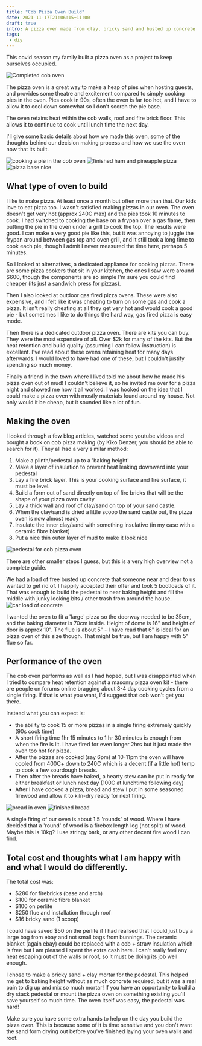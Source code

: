 ```yaml
---
title: "Cob Pizza Oven Build"
date: 2021-11-17T21:06:15+11:00
draft: true
intro: A pizza oven made from clay, bricky sand and busted up concrete
tags:
 - diy
---
```


This covid season my family built a pizza oven as a project to keep ourselves occupied.

![Completed cob oven](/assets/images/oven/full-cob-oven.jpg)

The pizza oven is a great way to make a heap of pies when hosting guests, and provides
some theatre and excitement compared to simply cooking pies in the oven. Pies cook in 90s, often the oven is far too hot, and I have to allow it to cool down somewhat so I don't scorch the pie base.

The oven retains heat within the cob walls, roof and fire brick floor. This allows it to continue to cook until lunch time the next day.

I'll give some basic details about how we made this oven, some of the thoughts behind our decision making process and how we use the oven now that its built.

![cooking a pie in the cob oven](/assets/images/oven/pizza-cooking.jpg)
![finished ham and pineapple pizza](/assets/images/oven/pizza-pie.jpg)
![pizza base nice](/assets/images/oven/pizza-base.jpg)

## What type of oven to build
I like to make pizza. At least once a month but often more than that. Our kids love to eat pizza too. I wasn't satisfied making pizzas in our oven. The oven doesn't get very hot (approx 240C max) and the pies took 10 minutes to cook. I had switched to cooking the base on a frypan over a gas flame, then putting the pie in the oven under a grill to cook the top. The results were good. I can make a very good pie like this, but it was annoying to juggle the frypan around between gas top and oven grill, and it still took a long time to cook each pie, though I admit I never measured the time here, perhaps 5 minutes.

So I looked at alternatives, a dedicated appliance for cooking pizzas. There are some pizza cookers that sit in your kitchen, the ones I saw were around $600, though the components are so simple I'm sure you could find cheaper (its just a sandwich press for pizzas).

Then I also looked at outdoor gas fired pizza ovens. These were also expensive, and I felt like it was cheating to turn on some gas and cook a pizza. It isn't really cheating at all they get very hot and would cook a good pie - but sometimes I like to do things the hard way, gas fired pizza is easy mode.

Then there is a dedicated outdoor pizza oven. There are kits you can buy. They were the most expensive of all. Over $2k for many of the kits. But the heat retention and build quality (assuming I can follow instruction) is excellent. I've read about these ovens retaining heat for many days afterwards. I would loved to have had one of these, but I couldn't justify spending so much money.

Finally a friend in the town where I lived told me about how he made his pizza oven out of mud! I couldn't believe it, so he invited me over for a pizza night and showed me how it all worked. I was hooked on the idea that I could make a pizza oven with mostly materials found around my house. Not only would it be cheap, but it sounded like a lot of fun.

## Making the oven
I looked through a few blog articles, watched some youtube videos and bought a book on cob pizza making (by Kiko Denzer, you should be able to search for it). They all had a very similar method:

 1. Make a plinth/pedestal up to a 'baking height'
 2. Make a layer of insulation to prevent heat leaking downward into your pedestal
 3. Lay a fire brick layer. This is your cooking surface and fire surface, it must be level.
 4. Build a form out of sand directly on top of fire bricks that will be the shape of your pizza oven cavity
 5. Lay a thick wall and roof of clay/sand on top of your sand castle.
 6. When the clay/sand is dried a little scoop the sand castle out, the pizza oven is now almost ready
 7. Insulate the inner clay/sand with something insulative (in my case with a ceramic fibre blanket)
 8. Put a nice thin outer layer of mud to make it look nice

![pedestal for cob pizza oven](/assets/images/oven/pedestal.jpg)

There are other smaller steps I guess, but this is a very high overview not a complete guide.

We had a load of free busted up concrete that someone near and dear to us wanted to get rid of. I happily accepted their offer and took 5 bootloads of it. That was enough to build the pedestal to near baking height and fill the middle with junky looking bits / other trash from around the house.
![car load of concrete](/assets/images/oven/carboot.jpg)

I wanted the oven to fit a 'large' pizza so the doorway needed to be 35cm, and the baking diameter is 70cm inside. Height of dome is 16" and height of door is approx 10". The flue is about 5" - I have read that 6" is ideal for an pizza oven of this size though. That might be true, but I am happy with 5" flue so far.

## Performance of the oven
The cob oven performs as well as I had hoped, but I was disappointed when I tried to compare heat retention against a masonry pizza oven kit - there are people on forums online bragging about 3-4 day cooking cycles from a single firing. If that is what you want, I'd suggest that cob won't get you there.

Instead what you can expect is:
 - the ability to cook 15 or more pizzas in a single firing extremely quickly (90s cook time)
 - A short firing time 1hr 15 minutes to 1 hr 30 minutes is enough from when the fire is lit. I have fired for even longer 2hrs but it just made the oven too hot for pizza.
 - After the pizzas are cooked (say 6pm) at 10-11pm the oven will have cooled from 400C+ down to 240C which is a decent (if a little hot) temp to cook a few sourdough breads.
 - Then after the breads have baked, a hearty stew can be put in ready for either breakfast or lunch next day (100C at lunchtime following day)
 - After I have cooked a pizza, bread and stew I put in some seasoned firewood and allow it to kiln-dry ready for next firing.

![bread in oven](/assets/images/oven/bread-in-oven.jpg)
![finished bread](/assets/images/oven/finished-bread.jpg)

A single firing of our oven is about 1.5 'rounds' of wood. Where I have decided that a 'round' of wood is a firebox length log (not split) of wood. Maybe this is 10kg? I use stringy bark, or any other decent fire wood I can find.

## Total cost and thoughts what I am happy with and what I would do differently.
The total cost was:

 - $280 for firebricks (base and arch)
 - $100 for ceramic fibre blanket
 - $100 on perlite
 - $250 flue and installation through roof
 - $16 bricky sand (1 scoop)

I could have saved $50 on the perlite if I had realised that I could just buy a large bag from ebay and not small bags from bunnings. The ceramic blanket (again ebay) could be replaced with a cob + straw insulation which is free but I am pleased I spent the extra cash here. I can't really feel any heat escaping out of the walls or roof, so it must be doing its job well enough.

I chose to make a bricky sand + clay mortar for the pedestal. This helped me get to baking height without as much concrete required, but it was a real pain to dig up and mix so much mortar! If you have an opportunity to build a dry stack pedestal or mount the pizza oven on something existing you'll save yourself so much time. The oven itself was easy, the pedestal was hard!

Make sure you have some extra hands to help on the day you build the pizza oven. This is because some of it is time sensitive and you don't want the sand form drying out before you've finished laying your oven walls and roof.

